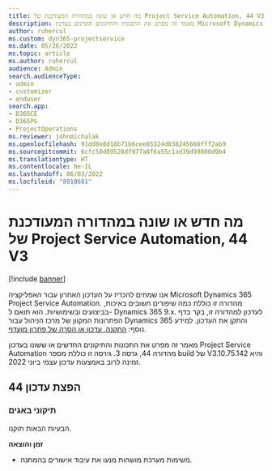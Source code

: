 ```yaml
---
title: מה חדש או שונה במהדורה המעודכנת של Project Service Automation, 44 V3
description: מאמר זה מפרט את התכונות והתיקונים הזמינים בעדכון Microsoft Dynamics 365 Project Service Automation מהדורה 44, גרסה 3.
author: ruhercul
ms.custom: dyn365-projectservice
ms.date: 05/26/2022
ms.topic: article
ms.author: ruhercul
audience: Admin
search.audienceType:
- admin
- customizer
- enduser
search.app:
- D365CE
- D365PS
- ProjectOperations
ms.reviewer: johnmichalak
ms.openlocfilehash: 91dd8e8d18b71b6cee85324d038245660fff2ab9
ms.sourcegitcommit: 6cfc50d89528df977a8f6a55c1ad39d99800d9b4
ms.translationtype: HT
ms.contentlocale: he-IL
ms.lasthandoff: 06/03/2022
ms.locfileid: "8918681"
---
```

# <a name="whats-new-or-changed-in-project-service-automation-update-release-44-v3"></a>מה חדש או שונה במהדורה המעודכנת של Project Service Automation, 44 V3

[!include [banner](../includes/psa-now-project-operations.md)]

אנו שמחים להכריז על העדכון האחרון עבור האפליקציה Microsoft Dynamics 365 Project Service Automation. מהדורה זו כוללת כמה שיפורים חשובים באיכות, בביצועים ובשימושיות. הוא תואם ל- Dynamics 365 9.x. לעדכון למהדורה זו, בקר בדף הפתרונות המקוון של מרכז הניהול עבור Dynamics 365 והתקן את העדכון. למידע נוסף: [התקנה, עדכון או הסרה של פתרון מועדף](/power-platform/admin/install-remove-preferred-solution).

מאמר זה מפרט את התכונות והתיקונים החדשים או ששונו בעדכון Project Service Automation מהדורה 44, גרסה 3. גירסה זו כוללת מספר build של V3.10.75.142 והיא זמינה לרוב באמצעות עדכון עצמי ביוני 2022.

## <a name="update-release-44"></a>הפצת עדכון 44

### <a name="bug-fixes"></a>תיקוני באגים

הבעיות הבאות תוקנו.

**זמן והוצאה**

- משימות מערכת מושהות מנעו את עיבוד אישורים בהמתנה.
